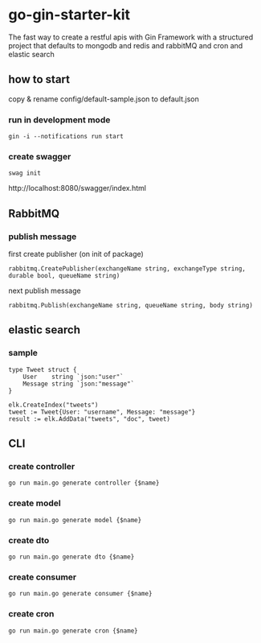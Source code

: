 # go-gin-starter-kit

The fast way to create a restful apis with Gin Framework with a structured project that defaults to mongodb and redis and rabbitMQ and cron and elastic search

## how to start

copy & rename config/default-sample.json to default.json

### run in development mode

```
gin -i --notifications run start
```

### create swagger

```
swag init
```

http://localhost:8080/swagger/index.html

## RabbitMQ

### publish message

first create publisher (on init of package)

```
rabbitmq.CreatePublisher(exchangeName string, exchangeType string, durable bool, queueName string)
```

next publish message

```
rabbitmq.Publish(exchangeName string, queueName string, body string)
```

## elastic search

### sample

```
type Tweet struct {
	User    string `json:"user"`
	Message string `json:"message"`
}

elk.CreateIndex("tweets")
tweet := Tweet{User: "username", Message: "message"}
result := elk.AddData("tweets", "doc", tweet)
```

## CLI

### create controller

```
go run main.go generate controller {$name}
```

### create model

```
go run main.go generate model {$name}
```

### create dto

```
go run main.go generate dto {$name}
```

### create consumer

```
go run main.go generate consumer {$name}
```

### create cron

```
go run main.go generate cron {$name}
```
